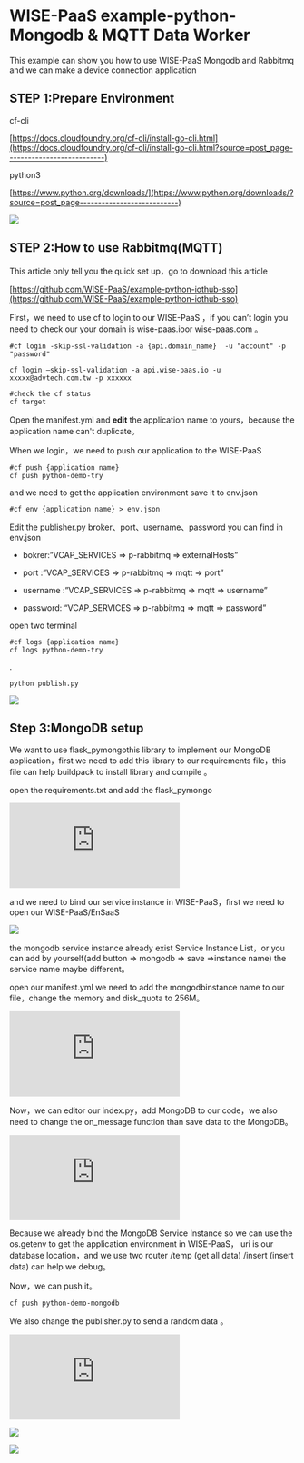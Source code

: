 
# WISE-PaaS example-python-Mongodb & MQTT Data Worker

This example can show you how to use WISE-PaaS Mongodb and Rabbitmq and we can make a device connection application

## STEP 1:Prepare Environment

cf-cli

[https://docs.cloudfoundry.org/cf-cli/install-go-cli.html](https://docs.cloudfoundry.org/cf-cli/install-go-cli.html?source=post_page---------------------------)

python3

[https://www.python.org/downloads/](https://www.python.org/downloads/?source=post_page---------------------------)

![](https://cdn-images-1.medium.com/max/2000/1*iJwh3dROjmveF8x1rC6zag.png)

## STEP 2:How to use Rabbitmq(MQTT)

This article only tell you the quick set up，go to download this article

[https://github.com/WISE-PaaS/example-python-iothub-sso](https://github.com/WISE-PaaS/example-python-iothub-sso)

First，we need to use cf to login to our WISE-PaaS ，if you can’t login you need to check our your domain is wise-paas.ioor wise-paas.com 。

    #cf login -skip-ssl-validation -a {api.domain_name}  -u "account" -p "password"
    
    cf login –skip-ssl-validation -a api.wise-paas.io -u xxxxx@advtech.com.tw -p xxxxxx
    
    #check the cf status
    cf target

Open the manifest.yml and **edit** the application name to yours，because the application name can't duplicate。

When we login，we need to push our application to the WISE-PaaS

    #cf push {application name}
    cf push python-demo-try

and we need to get the application environment save it to env.json

    #cf env {application name} > env.json

Edit the publisher.py broker、port、username、password you can find in env.json

* bokrer:”VCAP_SERVICES => p-rabbitmq => externalHosts”

* port :”VCAP_SERVICES => p-rabbitmq => mqtt => port”

* username :”VCAP_SERVICES => p-rabbitmq => mqtt => username”

* password: “VCAP_SERVICES => p-rabbitmq => mqtt => password”

open two terminal

    #cf logs {application name}
    cf logs python-demo-try

.

    python publish.py

![](https://cdn-images-1.medium.com/max/2466/1*WzwjNwVA7QMZRJn7bGH27Q.png)

## Step 3:MongoDB setup

We want to use flask_pymongothis library to implement our MongoDB application，first we need to add this library to our requirements file，this file can help buildpack to install library and compile 。

open the requirements.txt and add the flask_pymongo

<iframe src="https://medium.com/media/597fed8b058aed05fd67132df3d06343" frameborder=0></iframe>

and we need to bind our service instance in WISE-PaaS，first we need to open our WISE-PaaS/EnSaaS

![](https://cdn-images-1.medium.com/max/2542/1*U4IMFUoNtaUguhkytLdiwQ.png)

the mongodb service instance already exist Service Instance List，or you can add by yourself(add button => mongodb => save =>instance name) the service name maybe different。

open our manifest.yml we need to add the mongodbinstance name to our file，change the memory and disk_quota to 256M。

<iframe src="https://medium.com/media/12d55e61fe68a56cf018a16a1c1415a7" frameborder=0></iframe>

Now，we can editor our index.py，add MongoDB to our code，we also need to change the on_message function than save data to the MongoDB。

<iframe src="https://medium.com/media/3c315d90228f1fa72052006dd23035f2" frameborder=0></iframe>

Because we already bind the MongoDB Service Instance so we can use the os.getenv to get the application environment in WISE-PaaS， uri is our database location，and we use two router /temp (get all data) /insert (insert data) can help we debug。

Now，we can push it。

    cf push python-demo-mongodb

We also change the publisher.py to send a random data 。

<iframe src="https://medium.com/media/e99d30c129cf563ed20c940c9a0763ad" frameborder=0></iframe>

![](https://cdn-images-1.medium.com/max/2000/1*t9Ctvi9lAXX9p88vIhp7Fw.png)

![](https://cdn-images-1.medium.com/max/2308/1*tsTGvjO9UiohvPqtNEczfg.png)
